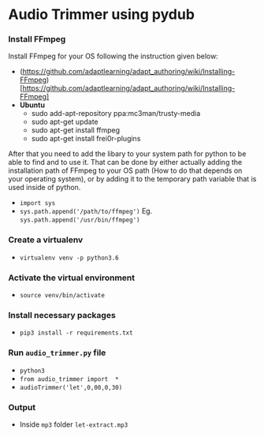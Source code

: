 # Audio Trimmer using pydub

### Install FFmpeg
Install FFmpeg for your OS following the instruction given below:  
 - (https://github.com/adaptlearning/adapt_authoring/wiki/Installing-FFmpeg)[https://github.com/adaptlearning/adapt_authoring/wiki/Installing-FFmpeg]
  - **Ubuntu**
    - sudo add-apt-repository ppa:mc3man/trusty-media  
    - sudo apt-get update  
    - sudo apt-get install ffmpeg  
    - sudo apt-get install frei0r-plugins  

After that you need to add the libary to your system path for python to be able to find and to use it. That can be done by either actually adding the installation path of FFmpeg to your OS path (How to do that depends on your operating system), or by adding it to the temporary path variable that is used inside of python.
  - `import sys`
  - `sys.path.append('/path/to/ffmpeg')` 
  Eg. `sys.path.append('/usr/bin/ffmpeg')`

### Create a virtualenv 
  - `virtualenv venv -p python3.6`

### Activate the virtual environment
  - `source venv/bin/activate`

### Install necessary packages
  - `pip3 install -r requirements.txt`

### Run `audio_trimmer.py` file
  -  `python3`
  - `from audio_trimmer import  *`
  - `audioTrimmer('let',0,00,0,30)`

### Output
  - Inside `mp3` folder `let-extract.mp3`
